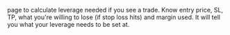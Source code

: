 page to calculate leverage needed if you see a trade. Know entry price, SL, TP, what you're willing to lose (if stop loss hits) and margin used. It will tell you what your leverage needs to be set at. 
